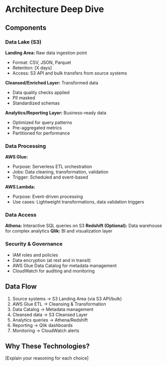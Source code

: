 # Architecture Deep Dive

## Components

### Data Lake (S3)
**Landing Area:** Raw data ingestion point
- Format: CSV, JSON, Parquet
- Retention: [X days]
- Access: S3 API and bulk transfers from source systems

**Cleansed/Enriched Layer:** Transformed data
- Data quality checks applied
- PII masked
- Standardized schemas

**Analytics/Reporting Layer:** Business-ready data
- Optimized for query patterns
- Pre-aggregated metrics
- Partitioned for performance

### Data Processing
**AWS Glue:** 
- Purpose: Serverless ETL orchestration
- Jobs: Data cleaning, transformation, validation
- Trigger: Scheduled and event-based

**AWS Lambda:**
- Purpose: Event-driven processing
- Use cases: Lightweight transformations, data validation triggers

### Data Access
**Athena:** Interactive SQL queries on S3
**Redshift (Optional):** Data warehouse for complex analytics
**Qlik:** BI and visualization layer

### Security & Governance
- IAM roles and policies
- Data encryption (at rest and in transit)
- AWS Glue Data Catalog for metadata management
- CloudWatch for auditing and monitoring

## Data Flow
1. Source systems → S3 Landing Area (via S3 API/bulk)
2. AWS Glue ETL → Cleansing & Transformation
3. Data Catalog → Metadata management
4. Cleansed data → S3 Cleansed Layer
5. Analytics queries → Athena/Redshift
6. Reporting → Qlik dashboards
7. Monitoring → CloudWatch alerts

## Why These Technologies?
[Explain your reasoning for each choice]